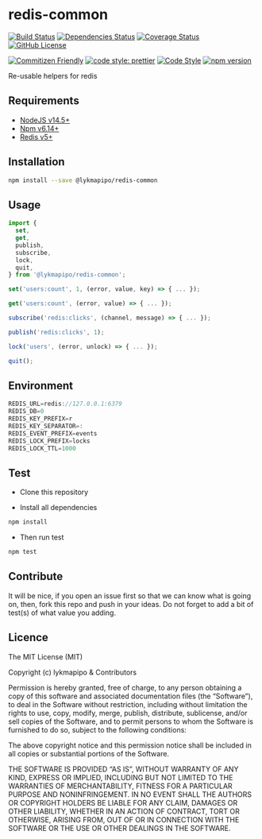 # redis-common

[![Build Status](https://travis-ci.com/lykmapipo/redis-common.svg?branch=master)](https://travis-ci.com/lykmapipo/redis-common)
[![Dependencies Status](https://david-dm.org/lykmapipo/redis-common.svg)](https://david-dm.org/lykmapipo/redis-common)
[![Coverage Status](https://coveralls.io/repos/github/lykmapipo/redis-common/badge.svg?branch=master)](https://coveralls.io/github/lykmapipo/redis-common?branch=master)
[![GitHub License](https://img.shields.io/github/license/lykmapipo/redis-common)](https://github.com/lykmapipo/redis-common/blob/develop/LICENSE)

[![Commitizen Friendly](https://img.shields.io/badge/commitizen-friendly-brightgreen.svg)](http://commitizen.github.io/cz-cli/)
[![code style: prettier](https://img.shields.io/badge/code_style-prettier-ff69b4.svg)](https://github.com/prettier/prettier)
[![Code Style](https://badgen.net/badge/code%20style/airbnb/ff5a5f?icon=airbnb)](https://github.com/airbnb/javascript)
[![npm version](https://img.shields.io/npm/v/@lykmapipo/redis-common)](https://www.npmjs.com/package/@lykmapipo/redis-common)

Re-usable helpers for redis

## Requirements

- [NodeJS v14.5+](https://nodejs.org)
- [Npm v6.14+](https://www.npmjs.com/)
- [Redis v5+](https://redis.io/)

## Installation

```sh
npm install --save @lykmapipo/redis-common
```

## Usage

```js
import {
  set,
  get,
  publish,
  subscribe,
  lock,
  quit,
} from '@lykmapipo/redis-common';

set('users:count', 1, (error, value, key) => { ... });

get('users:count', (error, value) => { ... });

subscribe('redis:clicks', (channel, message) => { ... });

publish('redis:clicks', 1);

lock('users', (error, unlock) => { ... });

quit();
```

## Environment

```js
REDIS_URL=redis://127.0.0.1:6379
REDIS_DB=0
REDIS_KEY_PREFIX=r
REDIS_KEY_SEPARATOR=:
REDIS_EVENT_PREFIX=events
REDIS_LOCK_PREFIX=locks
REDIS_LOCK_TTL=1000
```

## Test

- Clone this repository

- Install all dependencies

```sh
npm install
```

- Then run test

```sh
npm test
```

## Contribute

It will be nice, if you open an issue first so that we can know what is going on, then, fork this repo and push in your ideas. Do not forget to add a bit of test(s) of what value you adding.

## Licence

The MIT License (MIT)

Copyright (c) lykmapipo & Contributors

Permission is hereby granted, free of charge, to any person obtaining a copy of this software and associated documentation files (the “Software”), to deal in the Software without restriction, including without limitation the rights to use, copy, modify, merge, publish, distribute, sublicense, and/or sell copies of the Software, and to permit persons to whom the Software is furnished to do so, subject to the following conditions:

The above copyright notice and this permission notice shall be included in all copies or substantial portions of the Software.

THE SOFTWARE IS PROVIDED “AS IS”, WITHOUT WARRANTY OF ANY KIND, EXPRESS OR IMPLIED, INCLUDING BUT NOT LIMITED TO THE WARRANTIES OF MERCHANTABILITY, FITNESS FOR A PARTICULAR PURPOSE AND NONINFRINGEMENT. IN NO EVENT SHALL THE AUTHORS OR COPYRIGHT HOLDERS BE LIABLE FOR ANY CLAIM, DAMAGES OR OTHER LIABILITY, WHETHER IN AN ACTION OF CONTRACT, TORT OR OTHERWISE, ARISING FROM, OUT OF OR IN CONNECTION WITH THE SOFTWARE OR THE USE OR OTHER DEALINGS IN THE SOFTWARE.
